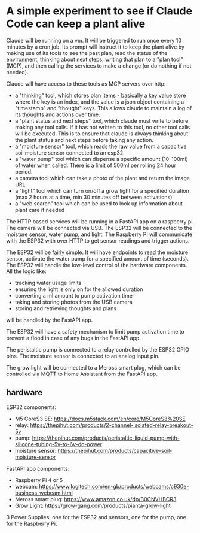 # A simple experiment to see if Claude Code can keep a plant alive

Claude will be running on a vm. It will be triggered to run once every 10 minutes by a cron job. Its prompt will instruct it to keep the plant alive by making use of its tools to see the past plan, read the status of the environment, thinking about next steps, writing that plan to a "plan tool" (MCP), and then calling the services to make a change (or do nothing if not needed).

Claude will have access to these tools as MCP servers over http:

- a "thinking" tool, which stores plan items - basically a key value store where the key is an index, and the value is a json object containing a "timestamp" and "thought" keys. This allows claude to maintain a log of its thoughts and actions over time.
- a "plant status and next steps" tool, which claude must write to before making any tool calls. If it has not written to this tool, no other tool calls will be executed. This is to ensure that claude is always thinking about the plant status and next steps before taking any action.
- a "moisture sensor" tool, which reads the raw value from a capacitive soil moisture sensor connected to an esp32.
- a "water pump" tool which can dispense a specific amount (10-100ml) of water when called. There is a limit of 500ml per rolling 24 hour period.
- a camera tool which can take a photo of the plant and return the image URL
- a "light" tool which can turn on/off a grow light for a specified duration (max 2 hours at a time, min 30 minutes off between activations)
- a "web search" tool which can be used to look up information about plant care if needed


The HTTP based services will be running in a FastAPI app on a raspberry pi. The camera will be connected via USB.  The ESP32 will be connected to the moisture sensor, water pump, and light. The Raspberry PI will communicate with the ESP32 with over HTTP to get sensor readings and trigger actions.

The ESP32 will be fairly simple. It will have endpoints to read the moisture sensor, activate the water pump for a specified amount of time (seconds). The ESP32 will handle the low-level control of the hardware components. All the logic like:

- tracking water usage limits
- ensuring the light is only on for the allowed duration
- converting a ml amount to pump activation time
- taking and storing photos from the USB camera
- storing and retrieving thoughts and plans

will be handled by the FastAPI app.

The ESP32 will have a safety mechanism to limit pump activation time to prevent a flood in case of any bugs in the FastAPI app.

The peristaltic pump is connected to a relay controlled by the ESP32 GPIO pins. The moisture sensor is connected to an analog input pin.

The grow light will be connected to a Meross smart plug, which can be controlled via MQTT to Home Assistant from the FastAPI app.

## hardware

ESP32 components:

- M5 CoreS3 SE: https://docs.m5stack.com/en/core/M5CoreS3%20SE
- relay: https://thepihut.com/products/2-channel-isolated-relay-breakout-5v
- pump: https://thepihut.com/products/peristaltic-liquid-pump-with-silicone-tubing-5v-to-6v-dc-power
- moisture sensor: https://thepihut.com/products/capacitive-soil-moisture-sensor

FastAPI app components:

- Raspberry Pi 4 or 5
- webcam: https://www.logitech.com/en-gb/products/webcams/c930e-business-webcam.html
- Meross smart plug: https://www.amazon.co.uk/dp/B0CNVHBCR3 
- Grow Light: https://grow-gang.com/products/pianta-grow-light

3 Power Supplies, one for the ESP32 and sensors, one for the pump, one for the Raspberry Pi.